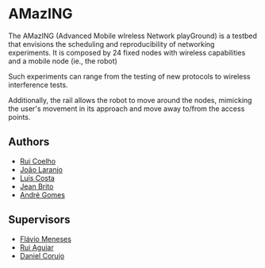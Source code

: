 # AMazING
The AMazING (Advanced Mobile wIreless Network playGround) is a testbed that envisions the scheduling and reproducibility of networking experiments. It is composed by 24 fixed nodes with wireless capabilities and a mobile node (ie., the robot)

Such experiments can range from the testing of new protocols to wireless interference tests.

Additionally, the rail allows the robot to move around the nodes, mimicking the user's movement in its approach and move away to/from the access points.

## Authors
* [Rui Coelho](https://github.com/user-cube)
* [João Laranjo](https://github.com/joaolaranjo)
* [Luís Costa](https://github.com/lmcosta98)
* [Jean Brito](https://github.com/JoelBrito13)
* [André Gomes](https://github.com/Andre1Gomes)

## Supervisors
* [Flávio Meneses](https://github.com/flaviomeneses)
* [Rui Aguiar](https://github.com/ruilaa)
* [Daniel Corujo](https://github.com/dcorujo)